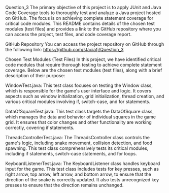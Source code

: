 Question_3 
The primary objective of this project is to apply JUnit and Java Code Coverage tools to thoroughly test and analyze a Java project hosted on GitHub. The focus is on achieving complete statement coverage for critical code modules. This README contains details of the chosen test modules (test files) and provides a link to the GitHub repository where you can access the project, test files, and code coverage report.

GitHub Repository
You can access the project repository on GitHub through the following link: https://github.com/staciafj/Question_3

Chosen Test Modules (Test Files)
In this project, we have identified critical code modules that require thorough testing to achieve complete statement coverage. Below are the chosen test modules (test files), along with a brief description of their purpose:

WindowTest.java: This test class focuses on testing the Window class, which is responsible for the game's user interface and logic. It covers aspects such as window initialization, grid initialization, thread creation, and various critical modules involving if, switch-case, and for statements.

DataOfSquareTest.java: This test class targets the DataOfSquare class, which manages the data and behavior of individual squares in the game grid. It ensures that color changes and other functionality are working correctly, covering if statements.

ThreadsControllerTest.java: The ThreadsController class controls the game's logic, including snake movement, collision detection, and food spawning. This test class comprehensively tests its critical modules, including if statements, switch-case statements, and for loops.

KeyboardListenerTest.java: The KeyboardListener class handles keyboard input for the game. This test class includes tests for key presses, such as right arrow, top arrow, left arrow, and bottom arrow, to ensure that the direction of the snake is correctly updated. It also tests unrecognized key presses to ensure that the direction remains unchanged.
